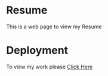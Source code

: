 # Resume
This is a web page to view my Resume
# Deployment
To view my work please [Click Here](https://soumyadipghosh23.github.io/Resume/)
